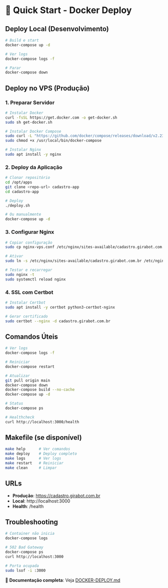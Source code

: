 # 🚀 Quick Start - Docker Deploy

## Deploy Local (Desenvolvimento)

```bash
# Build e start
docker-compose up -d

# Ver logs
docker-compose logs -f

# Parar
docker-compose down
```

## Deploy no VPS (Produção)

### 1. Preparar Servidor

```bash
# Instalar Docker
curl -fsSL https://get.docker.com -o get-docker.sh
sudo sh get-docker.sh

# Instalar Docker Compose
sudo curl -L "https://github.com/docker/compose/releases/download/v2.23.0/docker-compose-$(uname -s)-$(uname -m)" -o /usr/local/bin/docker-compose
sudo chmod +x /usr/local/bin/docker-compose

# Instalar Nginx
sudo apt install -y nginx
```

### 2. Deploy da Aplicação

```bash
# Clonar repositório
cd /opt/apps
git clone <repo-url> cadastro-app
cd cadastro-app

# Deploy
./deploy.sh

# Ou manualmente
docker-compose up -d
```

### 3. Configurar Nginx

```bash
# Copiar configuração
sudo cp nginx-vps.conf /etc/nginx/sites-available/cadastro.girabot.com.br

# Ativar
sudo ln -s /etc/nginx/sites-available/cadastro.girabot.com.br /etc/nginx/sites-enabled/

# Testar e recarregar
sudo nginx -t
sudo systemctl reload nginx
```

### 4. SSL com Certbot

```bash
# Instalar Certbot
sudo apt install -y certbot python3-certbot-nginx

# Gerar certificado
sudo certbot --nginx -d cadastro.girabot.com.br
```

## Comandos Úteis

```bash
# Ver logs
docker-compose logs -f

# Reiniciar
docker-compose restart

# Atualizar
git pull origin main
docker-compose down
docker-compose build --no-cache
docker-compose up -d

# Status
docker-compose ps

# Healthcheck
curl http://localhost:3000/health
```

## Makefile (se disponível)

```bash
make help      # Ver comandos
make deploy    # Deploy completo
make logs      # Ver logs
make restart   # Reiniciar
make clean     # Limpar
```

## URLs

- **Produção**: https://cadastro.girabot.com.br
- **Local**: http://localhost:3000
- **Health**: /health

## Troubleshooting

```bash
# Container não inicia
docker-compose logs

# 502 Bad Gateway
docker-compose ps
curl http://localhost:3000

# Porta ocupada
sudo lsof -i :3000
```

📖 **Documentação completa**: Veja [DOCKER-DEPLOY.md](./DOCKER-DEPLOY.md)

